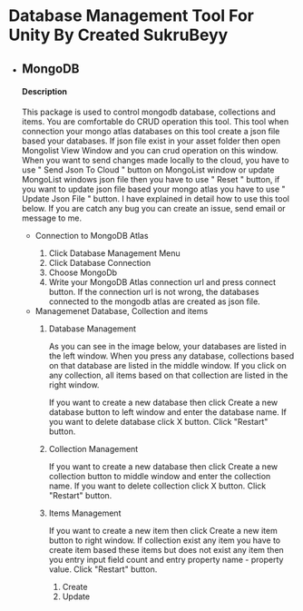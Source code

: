 # Database Management Tool For Unity By Created SukruBeyy

<ul>
  <li>
    <h2>MongoDB</h2>
     <h4>Description</h4>
    <p>This package is used to control mongodb database, collections and items. You are comfortable do CRUD operation this tool. This tool when connection your mongo atlas databases on this tool create a json file based your databases. If json file exist in your asset folder then open Mongolist View Window and you can crud operation on this window. When you want to send changes made locally to the cloud, you have to use " Send Json To Cloud " button on MongoList window or update MongoList windows json file then you have to use " Reset " button, if you want to update json file based your mongo atlas you have to use " Update Json File " button.
      I have explained in detail how to use this tool below. If you are catch any bug you can create an issue, send email or message to me.  
  </p>
    
  <ul>
      <li>Connection to MongoDB Atlas</li>
    <ol>
      <li>Click Database Management Menu</li>
      <li>Click Database Connection</li>
      <li>Choose MongoDb</li>
      <li>Write your MongoDB Atlas connection url and press connect button. If the connection url is not wrong, the databases connected to the mongodb atlas are created as json file.</li>
    </ol>

  <li>Managemenet Database, Collection and items</li>
  <ol>
    <li>Database Management</li>
    <p>
        As you can see in the image below, your databases are listed in the left window. When you press any database, collections based on that database are          listed in the middle window. If you click on any collection, all items based on that collection are listed in the right window.
    </p>
    <p>
      If you want to create a new database then click Create a new database button to left window and enter the database name.
      If you want to delete database click X button.
      Click "Restart" button.
    </p>
    <li>Collection Management</li>   
     <p>
      If you want to create a new database then click Create a new collection button to middle window and enter the collection name.
      If you want to delete collection click X button.
      Click "Restart" button.
     </p>
    <li>Items Management</li>  
     <p>
        If you want to create a new item then click Create a new item button to right window.
        If collection exist any item you have to create item based these items but does not exist any item then you entry input field count and entry 
        property name - property value.
        Click "Restart" button.
     </p>
     <ol>
       <li>Create</li>
       <li>Update</li>
     </ol>
    
  </ol>
  </ul>
  </li>
</ul>

